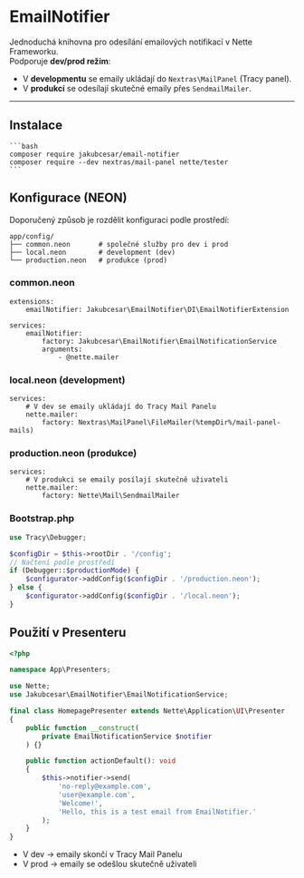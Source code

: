 # EmailNotifier
Jednoduchá knihovna pro odesílání emailových notifikací v Nette Frameworku.  
Podporuje **dev/prod režim**:
- V **developmentu** se emaily ukládají do `Nextras\MailPanel` (Tracy panel).
- V **produkcí** se odesílají skutečné emaily přes `SendmailMailer`.

---

## Instalace
    ```bash
    composer require jakubcesar/email-notifier
    composer require --dev nextras/mail-panel nette/tester
    ```

## Konfigurace (NEON)
Doporučený způsob je rozdělit konfiguraci podle prostředí:
```
app/config/
├── common.neon       # společné služby pro dev i prod
├── local.neon        # development (dev)
└── production.neon   # produkce (prod)
```
### common.neon
```neon
extensions:
    emailNotifier: Jakubcesar\EmailNotifier\DI\EmailNotifierExtension

services:
    emailNotifier:
        factory: Jakubcesar\EmailNotifier\EmailNotificationService
        arguments:
            - @nette.mailer
```

### local.neon (development)
```neon
services:
    # V dev se emaily ukládají do Tracy Mail Panelu
    nette.mailer:
        factory: Nextras\MailPanel\FileMailer(%tempDir%/mail-panel-mails)
```

### production.neon (produkce)
```neon
services:
    # V produkci se emaily posílají skutečně uživateli
    nette.mailer:
        factory: Nette\Mail\SendmailMailer
```

### Bootstrap.php
```php
use Tracy\Debugger;

$configDir = $this->rootDir . '/config';
// Načtení podle prostředí
if (Debugger::$productionMode) {
    $configurator->addConfig($configDir . '/production.neon');
} else {
    $configurator->addConfig($configDir . '/local.neon');
}
```

## Použití v Presenteru
```php
<?php

namespace App\Presenters;

use Nette;
use Jakubcesar\EmailNotifier\EmailNotificationService;

final class HomepagePresenter extends Nette\Application\UI\Presenter
{
    public function __construct(
        private EmailNotificationService $notifier
    ) {}

    public function actionDefault(): void
    {
        $this->notifier->send(
            'no-reply@example.com',
            'user@example.com',
            'Welcome!',
            'Hello, this is a test email from EmailNotifier.'
        );
    }
}
```
- V dev → emaily skončí v Tracy Mail Panelu
- V prod → emaily se odešlou skutečně uživateli